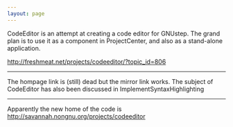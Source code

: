 ```yaml
---
layout: page
---
```


CodeEditor is an attempt at creating a code editor for GNUstep. The grand plan is to use it as a component in ProjectCenter, and also as a stand-alone application.

http://freshmeat.net/projects/codeeditor/?topic_id=806

----
The hompage link is (still) dead but the mirror link works. 
The subject of CodeEditor has also been discussed in ImplementSyntaxHighlighting

----
Apparently the new home of the code is http://savannah.nongnu.org/projects/codeeditor
